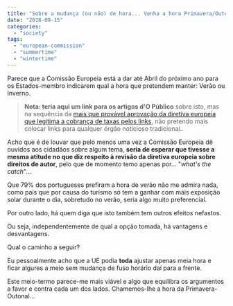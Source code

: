 ```yaml
---
title: "Sobre a mudança (ou não) de hora... Venha a hora Primavera/Outonal"
date: "2018-09-15"
categories: 
  - "society"
tags: 
  - "european-commission"
  - "summertime"
  - "wintertime"
---
```


Parece que a Comissão Europeia está a dar até Abril do próximo ano para os Estados-membro indicarem qual a hora que pretendem manter: Verão ou Inverno.

> **Nota: teria aqui um link para os artigos d'O Público** sobre isto, mas na sequência da [mais que provável aprovação da diretiva europeia que legitima a cobrança de taxas pelos links](https://abertoatedemadrugada.com/2018/09/ue-aprova-reforma-dos-direitos-de-autor.html), não pretendo mais colocar links para qualquer órgão noticioso tradicional..

Acho que é de louvar que pelo menos uma vez a Comissão Europeia dê ouvidos aos cidadãos sobre algum tema, **seria de esperar que tivesse a mesma atitude no que diz respeito à revisão da diretiva europeia sobre direitos de autor**, pelo que de momento temo apenas por... "_what's the catch_"...

Que 79% dos portugueses prefiram a hora de verão não me admira nada, como país que por causa do turismo só tem a ganhar com mais exposição solar durante o dia, sobretudo no verão, seria algo muito preferencial.

Por outro lado, há quem diga que isto também tem outros efeitos nefastos.

Ou seja, independentemente de qual a opção tomada, há vantagens e desvantagens.

Qual o caminho a seguir?

Eu pessoalmente acho que a UE podia **toda** ajustar apenas meia hora e ficar algures a meio sem mudança de fuso horário daí para a frente.

Este meio-termo parece-me mais viável e algo que equilibra os argumentos a favor e contra cada um dos lados. Chamemos-lhe a hora da Primavera-Outonal...
